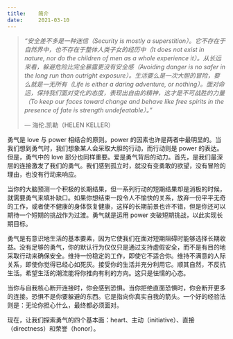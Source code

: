 ```yaml
---
title:    简介
date:     2021-03-10
---
```




> *“安全差不多是一种迷信（Security is mostly a superstition）。它不存在于自然界中，也不存在于整体人类子女的经历中（It does not exist in nature, nor do the children of men as a whole experience it）。从长远来看，躲避危险比完全暴露更没有安全感（Avoiding danger is no safer in the long run than outright exposure）。生活要么是一次大胆的冒险，要么就是一无所有（Life is either a daring adventure, or nothing）。面对命运，保持我们面对变化的态度，表现出自由的精神，这才是不可战胜的力量（To keep our faces toward change and behave like free spirits in the presence of fate is strength undefeatable）。”*
>
> — 海伦.凯勒（HELEN KELLER）

勇气是 love 与 power 相结合的原则。power 的因素也许是两者中最明显的。当我们想到勇气时，我们想象某人会采取大胆的行动，而行动则是 power 的表达。但是，勇气中的 love 部分也同样重要。爱是勇气背后的动力。首先，是我们最深层的连接激发了我们的勇气。我们感到孤立时，就没有变勇敢的欲望，没有冒险的理由，也没有行动来响应。

当你的大脑预测一个积极的长期结果，但一系列行动的短期结果却是消极的时候，就需要勇气来填补缺口。如果你想结束一段令人不愉快的关系，放弃一份平平无奇的工作，或者使不健康的身体恢复健康，这样的长期前景也许不错，但是你还可以期待一个短期的挑战作为过渡。勇气就是运用 power 突破短期挑战，以此实现长期目标。

勇气是有意识地生活的基本要素，因为它使我们在面对短期阻碍时能够选择长期收益。没有足够的勇气，你的默认行为仅仅只是通过支持虚假安全，而不是有目的地采取行动来确保安全。维持一份稳定的工作，即使它不适合你。维持不满意的人际关系，即使你觉得已经心如死灰。接受你的生活并充分利用它。顺其自然，不反抗生活。希望生活的潮流能将你推向有利的方向。这只是怯懦的心态。

当你与自我核心断开连接时，你会感到恐惧。当你拒绝直面恐惧时，你会断开更多的连接。恐惧不是你要躲避的东西。它是指向你真实自我的箭头。一个好的经验法则是：无论你担心什么，最终都必须面对。

现在，让我们探索勇气的四个基本面：heart、主动（initiative）、直接（directness）和荣誉（honor）。

